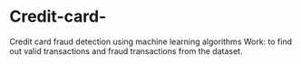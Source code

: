 # Credit-card-
Credit card fraud detection using machine learning algorithms Work: to find out valid transactions and fraud transactions from the dataset.

